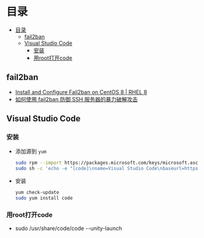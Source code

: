 # 目录
- [目录](#目录)
  - [fail2ban](#fail2ban)
  - [Visual Studio Code](#visual-studio-code)
    - [安装](#安装)
    - [用root打开code](#用root打开code)

## fail2ban

- [Install and Configure Fail2ban on CentOS 8 | RHEL 8](https://computingforgeeks.com/install-and-configure-fail2ban-on-centos-rhel/)
- [如何使用 fail2ban 防御 SSH 服务器的暴力破解攻击](https://linux.cn/article-5067-1.html)

## Visual Studio Code 

### 安装
- 添加源到 `yum`
    ``` bash
    sudo rpm --import https://packages.microsoft.com/keys/microsoft.asc
    sudo sh -c 'echo -e "[code]\nname=Visual Studio Code\nbaseurl=https://packages.microsoft.com/yumrepos/vscode\nenabled=1\ngpgcheck=1\ngpgkey=https://packages.microsoft.com/keys/microsoft.asc" > /etc/yum.repos.d/vscode.repo'
    ```
- 安装
    ``` bash
    yum check-update
    sudo yum install code
    ```

### 用root打开code
- sudo /usr/share/code/code --unity-launch